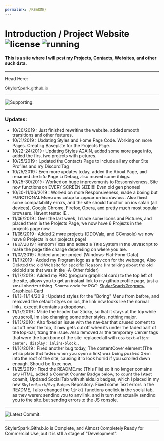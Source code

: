 ```yaml
---
permalink: /README/
---
```


# Introduction / Project Website ![license](https://img.shields.io/github/license/skylerspark/skylerspark.github.io?logo=github&label=License) ![running](https://img.shields.io/website?down_color=Critical&down_message=Not%20Running&label=SkylerSpark.Github.io&up_color=Success&up_message=Running&url=https%3A%2F%2Fskylerspark.github.io)
#### This is a site where I will post my Projects, Contacts, Websites, and other such data.
***
Head Here:

[SkylerSpark.github.io](https://skylerspark.github.io)
***
![Supporting:](https://raw.githubusercontent.com/skylerspark/Svg-Badges/master/supporting.svg?sanitize=true)
***

### Updates:

* 10/20/2019 : Just finished rewriting the website, added smooth transitions and other features.
* 10/21/2019 : Updating Styles and Home Page Code. Working on more Pages. Creating Baseplate for the Projects Page.
* 10/22-24/2019 : Updating Styles AGAIN, added some more page info, added the first two projects with pictures.
* 10/25/2019 : Updated the Contacts Page to include all my other Site Profiles and my Discord Tag
* 10/25/2019 : Even more updates today, added the About Page, and renamed the Info Page to Debug, also moved some things.
* 10/25-30/2019 : Worked on huge improvements to Responsiveness, Site now functions on EVERY SCREEN SIZE!!!! Even old gen phones!
* 10/30-11/06/2019 : Worked on more Responsiveness, made a boring but FUNCTIONAL Menu and setup to appear on ios devices. Also fixed some compatability errors, and the site should function on ios safari (all devices), Google Chrome, Firefox, Opera, and pretty much most popular browsers. Havent tested IE..
* 11/06/2019 : Over the last week, I made some Icons and Pictures, and placed them in the Projects Page, we now have 6 Projects in the projects page now.
* 11/06/2019 : Added 2 more projects (DDOVale, and CConsole) we now have 8 Projects in our projects page!
* 11/07/2019 : Random Fixes and added a Title System in the Javascript to make the page title change depending on where you are.
* 11/07/2019 : Added another project (Windows-Flat-Form-Data)
* 11/11/2019 : Added my Program logo as a favicon for the webpage, Also Deleted the old Website for specific Reasons (Im talking about the old old old site that was in the -A-Other folder)
* 11/12/2019 : Added my PGC (program graphical card) to the top left of the site, allows you to get an instant link to my github profile page, just a small shortcut thing. Source code for PGC: [SkylerSpark/Program-Graphical-Card](https://github.com/skylerspark/Program-Graphical-Card)
* 11/13-11/14/2019 : Updated styles for the "Boring" Menu from before, and removed the default styles on ios, the link now looks like the normal links, except it contains a dropdown.
* 11/15/2019 : Made the header bar Sticky, so that it stays at the top while you scroll, Im also changing some other styles, nothing major.
* 11/15/2010 : Also fixed an issue with the nav-bar that caused content to cut off near the top, it now gets cut off when its under the faded part of the top-bar, fixing the issue. Also removed all the temporary Center tags that were the backbone of the site, replaced all with css `text-align: center; display: inline-block;`.
* 11/16/2019 : Fixed another bug today, The contentCover element (The white plate that fades when you open a link) was being pushed 3 em into the roof of the site, causing it to look horrid if you scrolled down enough. Should be fixed now.
* 11/25/2019 : Fixed the README.md (This File) so it no longer contains any HTML, added a Commit Counter Badge below, to count the latest commit, Updated Social Tab with shields.io badges, which I placed in my new `SkylerSpark/Svg-Badges` Repository. Fixed some Text errors in the README, I also changed the `link()` functions onclick in the social tab, as they werent sending you to any link, and in turn not actually sending you to the site, but sending errors to the JS console.
  
***
  
![Latest Commit:](https://img.shields.io/github/last-commit/skylerspark/skylerspark.github.io?color=success)

***

SkylerSpark.Github.io is Complete, and Almost Completely Ready for Commercial Use, but it is still a stage of "Development".
